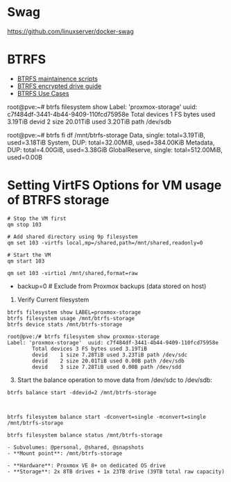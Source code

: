 
# Swag
https://github.com/linuxserver/docker-swag



# BTRFS
- [BTRFS maintainence scripts](https://github.com/kdave/btrfsmaintenance)
- [BTRFS encrypted drive guide](https://gist.github.com/MaxXor/ba1665f47d56c24018a943bb114640d7)
- [BTRFS Use Cases](https://btrfs.wiki.kernel.org/index.php/UseCases)


root@pve:~# btrfs filesystem show
Label: 'proxmox-storage'  uuid: c7f484df-3441-4b44-9409-110fcd75958e
	Total devices 1 FS bytes used 3.19TiB
	devid    2 size 20.01TiB used 3.20TiB path /dev/sdb


root@pve:~# btrfs fi df /mnt/btrfs-storage
Data, single: total=3.19TiB, used=3.18TiB
System, DUP: total=32.00MiB, used=384.00KiB
Metadata, DUP: total=4.00GiB, used=3.38GiB
GlobalReserve, single: total=512.00MiB, used=0.00B



# Setting VirtFS Options for VM usage of BTRFS storage
```
# Stop the VM first
qm stop 103

# Add shared directory using 9p filesystem
qm set 103 -virtfs local,mp=/shared,path=/mnt/shared,readonly=0

# Start the VM
qm start 103
```



`qm set 103 -virtio1 /mnt/shared,format=raw`
- backup=0                # Exclude from Proxmox backups (data stored on host)

1. Verify Current filesystem
```
btrfs filesystem show LABEL=proxmox-storage
btrfs filesystem usage /mnt/btrfs-storage
btrfs device stats /mnt/btrfs-storage
```
```
root@pve:/# btrfs filesystem show proxmox-storage
Label: 'proxmox-storage'  uuid: c7f484df-3441-4b44-9409-110fcd75958e
        Total devices 3 FS bytes used 3.19TiB
        devid    1 size 7.28TiB used 3.23TiB path /dev/sdc
        devid    2 size 20.01TiB used 0.00B path /dev/sdb
        devid    3 size 7.28TiB used 0.00B path /dev/sdd
```

3. Start the balance operation to move data from /dev/sdc to /dev/sdb:
```
btrfs balance start -ddevid=2 /mnt/btrfs-storage



btrfs filesystem balance start -dconvert=single -mconvert=single /mnt/btrfs-storage

btrfs filesystem balance status /mnt/btrfs-storage

- Subvolumes: @personal, @shared, @snapshots
- **Mount point**: /mnt/btrfs-storage

- **Hardware**: Proxmox VE 8+ on dedicated OS drive
- **Storage**: 2x 8TB drives + 1x 23TB drive (39TB total raw capacity)
